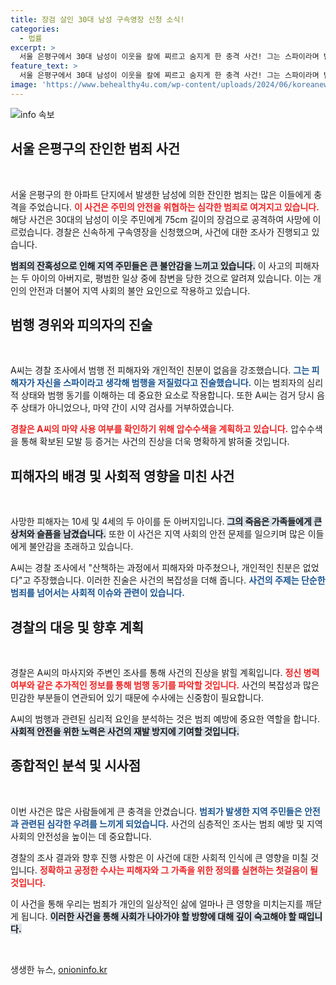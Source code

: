 ```yaml
---
title: 장검 살인 30대 남성 구속영장 신청 소식!
categories:
  - 법률
excerpt: >
  서울 은평구에서 30대 남성이 이웃을 칼에 찌르고 숨지게 한 충격 사건! 그는 스파이라며 범행 이유를 밝혔지만, 마약 검사 거부로 의혹이 증폭되고 있다. 경찰은 구속영장을 신청하고 압수수색을 계획 중이다.
feature_text: >
  서울 은평구에서 30대 남성이 이웃을 칼에 찌르고 숨지게 한 충격 사건! 그는 스파이라며 범행 이유를 밝혔지만, 마약 검사 거부로 의혹이 증폭되고 있다. 경찰은 구속영장을 신청하고 압수수색을 계획 중이다.
image: 'https://www.behealthy4u.com/wp-content/uploads/2024/06/koreanews.jpg'
---
```


<p><img src="https://www.behealthy4u.com/wp-content/uploads/2024/06/koreanews.jpg" alt="info 속보" /></p>

<h2 data-ke-size="size26">서울 은평구의 잔인한 범죄 사건</h2>

<p data-ke-size="size16">&nbsp;</p>

<p>서울 은평구의 한 아파트 단지에서 발생한 남성에 의한 잔인한 범죄는 많은 이들에게 충격을 주었습니다. <b><span style="color: #ee2323;">이 사건은 주민의 안전을 위협하는 심각한 범죄로 여겨지고 있습니다.</span></b>  해당 사건은 30대의 남성이 이웃 주민에게 75cm 길이의 장검으로 공격하여 사망에 이르렀습니다. 경찰은 신속하게 구속영장을 신청했으며, 사건에 대한 조사가 진행되고 있습니다. </p>

<p><b><span style="background-color: #21538527;">범죄의 잔혹성으로 인해 지역 주민들은 큰 불안감을 느끼고 있습니다.</span></b> 이 사고의 피해자는 두 아이의 아버지로, 평범한 일상 중에 참변을 당한 것으로 알려져 있습니다. 이는 개인의 안전과 더불어 지역 사회의 불안 요인으로 작용하고 있습니다.</p>

<h2 data-ke-size="size26">범행 경위와 피의자의 진술</h2>

<p data-ke-size="size16">&nbsp;</p>

<p>A씨는 경찰 조사에서 범행 전 피해자와 개인적인 친분이 없음을 강조했습니다. <b><span style="color: #1a5490;">그는 피해자가 자신을 스파이라고 생각해 범행을 저질렀다고 진술했습니다.</span></b> 이는 범죄자의 심리적 상태와 범행 동기를 이해하는 데 중요한 요소로 작용합니다. 또한 A씨는 검거 당시 음주 상태가 아니었으나, 마약 간이 시약 검사를 거부하였습니다. </p>

<p><b><span style="color: #ee2323;">경찰은 A씨의 마약 사용 여부를 확인하기 위해 압수수색을 계획하고 있습니다.</span></b> 압수수색을 통해 확보된 모발 등 증거는 사건의 진상을 더욱 명확하게 밝혀줄 것입니다.</p>

<h2 data-ke-size="size26">피해자의 배경 및 사회적 영향을 미친 사건</h2>

<p data-ke-size="size16">&nbsp;</p>

<p>사망한 피해자는 10세 및 4세의 두 아이를 둔 아버지입니다. <b><span style="background-color: #21538527;">그의 죽음은 가족들에게 큰 상처와 슬픔을 남겼습니다.</span></b> 또한 이 사건은 지역 사회의 안전 문제를 일으키며 많은 이들에게 불안감을 초래하고 있습니다.</p>

<p>A씨는 경찰 조사에서 "산책하는 과정에서 피해자와 마주쳤으나, 개인적인 친분은 없었다"고 주장했습니다. 이러한 진술은 사건의 복잡성을 더해 줍니다. <b><span style="color: #1a5490;">사건의 주제는 단순한 범죄를 넘어서는 사회적 이슈와 관련이 있습니다.</span></b></p>

<h2 data-ke-size="size26">경찰의 대응 및 향후 계획</h2>

<p data-ke-size="size16">&nbsp;</p>

<p>경찰은 A씨의 마사지와 주변인 조사를 통해 사건의 진상을 밝힐 계획입니다. <b><span style="color: #ee2323;">정신 병력 여부와 같은 추가적인 정보를 통해 범행 동기를 파악할 것입니다.</span></b> 사건의 복잡성과 많은 민감한 부분들이 연관되어 있기 때문에 수사에는 신중함이 필요합니다.</p>

<p>A씨의 범행과 관련된 심리적 요인을 분석하는 것은 범죄 예방에 중요한 역할을 합니다. <b><span style="background-color: #21538527;">사회적 안전을 위한 노력은 사건의 재발 방지에 기여할 것입니다.</span></b></p>

<h2 data-ke-size="size26">종합적인 분석 및 시사점</h2>

<p data-ke-size="size16">&nbsp;</p>

<p>이번 사건은 많은 사람들에게 큰 충격을 안겼습니다. <b><span style="color: #1a5490;">범죄가 발생한 지역 주민들은 안전과 관련된 심각한 우려를 느끼게 되었습니다.</span></b> 사건의 심층적인 조사는 범죄 예방 및 지역 사회의 안전성을 높이는 데 중요합니다.</p>

<p>경찰의 조사 결과와 향후 진행 사항은 이 사건에 대한 사회적 인식에 큰 영향을 미칠 것입니다. <b><span style="color: #ee2323;">정확하고 공정한 수사는 피해자와 그 가족을 위한 정의를 실현하는 첫걸음이 될 것입니다.</span></b></p>

<p>이 사건을 통해 우리는 범죄가 개인의 일상적인 삶에 얼마나 큰 영향을 미치는지를 깨닫게 됩니다. <b><span style="background-color: #21538527;">이러한 사건을 통해 사회가 나아가야 할 방향에 대해 깊이 숙고해야 할 때입니다.</span></b></p>

<p data-ke-size="size16">&nbsp;</p>
생생한 뉴스, <a href="https://onioninfo.kr" rel="dofollow">onioninfo.kr</a>


